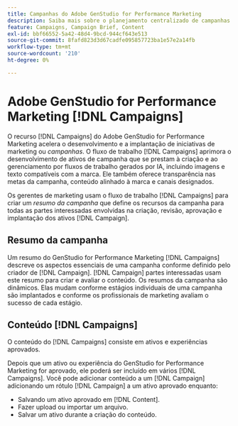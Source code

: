 ```yaml
---
title: Campanhas do Adobe GenStudio for Performance Marketing
description: Saiba mais sobre o planejamento centralizado de campanhas e a criação de resumos de campanha.
feature: Campaigns, Campaign Brief, Content
exl-id: bbf66552-5a42-48d4-9bcd-944cf643e513
source-git-commit: 8fafd823d3d67cadfe095857723ba1e57e2a14fb
workflow-type: tm+mt
source-wordcount: '210'
ht-degree: 0%

---
```


# Adobe GenStudio for Performance Marketing [!DNL Campaigns]

O recurso [!DNL Campaigns] do Adobe GenStudio for Performance Marketing acelera o desenvolvimento e a implantação de iniciativas de marketing ou _campanhas_. O fluxo de trabalho [!DNL Campaigns] aprimora o desenvolvimento de ativos de campanha que se prestam à criação e ao gerenciamento por fluxos de trabalho gerados por IA, incluindo imagens e texto compatíveis com a marca. Ele também oferece transparência nas metas da campanha, conteúdo alinhado à marca e canais designados.

Os gerentes de marketing usam o fluxo de trabalho [!DNL Campaigns] para criar um _resumo da campanha_ que define os recursos da campanha para todas as partes interessadas envolvidas na criação, revisão, aprovação e implantação dos ativos [!DNL Campaign].

## Resumo da campanha

Um resumo do GenStudio for Performance Marketing [!DNL Campaigns] descreve os aspectos essenciais de uma campanha conforme definido pelo criador de [!DNL Campaign]. [!DNL Campaign] partes interessadas usam este resumo para criar e avaliar o conteúdo. Os resumos da campanha são dinâmicos. Elas mudam conforme estágios individuais de uma campanha são implantados e conforme os profissionais de marketing avaliam o sucesso de cada estágio.

## Conteúdo [!DNL Campaigns]

O conteúdo do [!DNL Campaigns] consiste em ativos e experiências aprovados.

Depois que um ativo ou experiência do GenStudio for Performance Marketing for aprovado, ele poderá ser incluído em vários [!DNL Campaigns]. Você pode adicionar conteúdo a um [!DNL Campaign] adicionando um rótulo [!DNL Campaign] a um ativo aprovado enquanto:

* Salvando um ativo aprovado em [!DNL Content].
* Fazer upload ou importar um arquivo.
* Salvar um ativo durante a criação do conteúdo.
